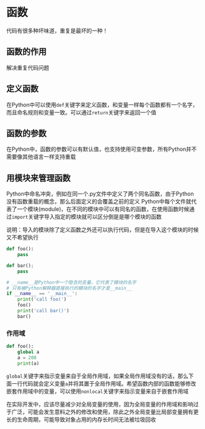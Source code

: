 # 函数

代码有很多种坏味道，重复是最坏的一种！

## 函数的作用

解决重复代码问题

## 定义函数

在Python中可以使用`def`关键字来定义函数，和变量一样每个函数都有一个名字，而且命名规则和变量一致。可以通过`return`关键字来返回一个值

## 函数的参数

在Python中，函数的参数可以有默认值，也支持使用可变参数，所有Python并不需要像其他语言一样支持重载

## 用模块来管理函数

Python中命名冲突，例如在同一个.py文件中定义了两个同名函数，由于Python没有函数重载的概念，那么后面定义的会覆盖之前的定义
Python中每个文件就代表了一个模块(module)，在不同的模块中可以有同名的函数，在使用函数时候通过`import`关键字导入指定的模块就可以区分倒是是哪个模块的函数

说明：导入的模块除了定义函数之外还可以执行代码，但是在导入这个模块的时候又不希望执行

```Python
def foo():
    pass

def bar();
    pass

# __name__是Python中一个隐含的变量，它代表了模块的名字
# 只有被Python解释器直接执行的模块的名字才是__main__
if __name__ == '__main__':
    print('call foo(')
    foo()
    print('call bar()')
    bar()
```

### 作用域

```Python
def foo():
    global a
    a = 200
    print(a)
```

`global`关键字来指示变量来自于全局作用域，如果全局作用域没有的话，那么下面一行代码就会定义变量`a`并将其置于全局作用域。希望函数内部的函数能够修改嵌套作用域中的变量，可以使用`nonlocal`关键字来指示变量来自于嵌套作用域

在实际开发中，应该尽量减少对全局变量的使用，因为全局变量的作用域和影响过于广泛，可能会发生意料之外的修改和使用，除此之外全局变量比局部变量拥有更长的生命周期，可能导致对象占用的内存长时间无法被垃圾回收

